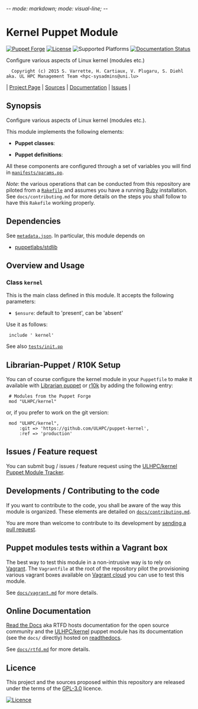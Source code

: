 -*- mode: markdown; mode: visual-line;  -*-

# Kernel Puppet Module 

[![Puppet Forge](http://img.shields.io/puppetforge/v/ULHPC/kernel.svg)](https://forge.puppetlabs.com/ULHPC/kernel)
[![License](http://img.shields.io/:license-GPL3.0-blue.svg)](LICENSE)
![Supported Platforms](http://img.shields.io/badge/platform-debian-lightgrey.svg)
[![Documentation Status](https://readthedocs.org/projects/ulhpc-puppet-kernel/badge/?version=latest)](https://readthedocs.org/projects/ulhpc-puppet-kernel/?badge=latest)

Configure various aspects of Linux kernel (modules etc.)

      Copyright (c) 2015 S. Varrette, H. Cartiaux, V. Plugaru, S. Diehl aka. UL HPC Management Team <hpc-sysadmins@uni.lu>
      

| [Project Page](https://github.com/ULHPC/puppet-kernel) | [Sources](https://github.com/ULHPC/puppet-kernel) | [Documentation](https://ulhpc-puppet-kernel.readthedocs.org/en/latest/) | [Issues](https://github.com/ULHPC/puppet-kernel/issues) |

## Synopsis

Configure various aspects of Linux kernel (modules etc.).

This module implements the following elements: 

* __Puppet classes__:

* __Puppet definitions__: 

All these components are configured through a set of variables you will find in
[`manifests/params.pp`](manifests/params.pp). 

_Note_: the various operations that can be conducted from this repository are piloted from a [`Rakefile`](https://github.com/ruby/rake) and assumes you have a running [Ruby](https://www.ruby-lang.org/en/) installation.
See `docs/contributing.md` for more details on the steps you shall follow to have this `Rakefile` working properly. 

## Dependencies

See [`metadata.json`](metadata.json). In particular, this module depends on 

* [puppetlabs/stdlib](https://forge.puppetlabs.com/puppetlabs/stdlib)

## Overview and Usage

### Class `kernel`

This is the main class defined in this module.
It accepts the following parameters: 

* `$ensure`: default to 'present', can be 'absent'

Use it as follows:

     include ' kernel'

See also [`tests/init.pp`](tests/init.pp)



## Librarian-Puppet / R10K Setup

You can of course configure the kernel module in your `Puppetfile` to make it available with [Librarian puppet](http://librarian-puppet.com/) or
[r10k](https://github.com/adrienthebo/r10k) by adding the following entry:

     # Modules from the Puppet Forge
     mod "ULHPC/kernel"

or, if you prefer to work on the git version: 

     mod "ULHPC/kernel", 
         :git => 'https://github.com/ULHPC/puppet-kernel',
         :ref => 'production' 

## Issues / Feature request

You can submit bug / issues / feature request using the [ULHPC/kernel Puppet Module Tracker](https://github.com/ULHPC/puppet-kernel/issues). 

## Developments / Contributing to the code 

If you want to contribute to the code, you shall be aware of the way this module is organized. 
These elements are detailed on [`docs/contributing.md`](contributing/index.md).

You are more than welcome to contribute to its development by [sending a pull request](https://help.github.com/articles/using-pull-requests). 

## Puppet modules tests within a Vagrant box

The best way to test this module in a non-intrusive way is to rely on [Vagrant](http://www.vagrantup.com/).
The `Vagrantfile` at the root of the repository pilot the provisioning various vagrant boxes available on [Vagrant cloud](https://atlas.hashicorp.com/boxes/search?utf8=%E2%9C%93&sort=&provider=virtualbox&q=svarrette) you can use to test this module.

See [`docs/vagrant.md`](vagrant.md) for more details. 

## Online Documentation

[Read the Docs](https://readthedocs.org/) aka RTFD hosts documentation for the open source community and the [ULHPC/kernel](https://github.com/ULHPC/puppet-kernel) puppet module has its documentation (see the `docs/` directly) hosted on [readthedocs](http://ulhpc-puppet-kernel.rtfd.org).

See [`docs/rtfd.md`](rtfd.md) for more details.

## Licence

This project and the sources proposed within this repository are released under the terms of the [GPL-3.0](LICENCE) licence.


[![Licence](https://www.gnu.org/graphics/gplv3-88x31.png)](LICENSE)
